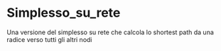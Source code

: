 # Simplesso_su_rete
Una versione del simplesso su rete che calcola lo shortest path da una radice verso tutti gli altri nodi
